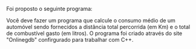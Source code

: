 Foi proposto o seguinte programa:

Você deve fazer um programa que calcule o consumo médio de um automóvel sendo fornecidos a distância total percorrida (em Km) e o total de combustível gasto (em litros).
O programa foi criado através do site "Onlinegdb" confirgurado para trabalhar com C++.